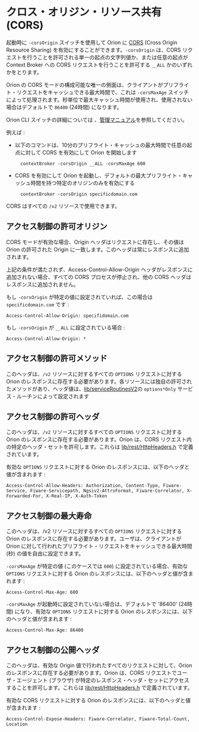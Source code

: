 # クロス・オリジン・リソース共有 (CORS)

起動時に `-corsOrigin` スイッチを使用して Orion に [CORS](https://developer.mozilla.org/en-US/docs/Web/HTTP/CORS) (Cross Origin Resource Sharing) を有効にすることができます。`-corsOrigin` は、CORS リクエストを行うことを許可される単一の起点の文字列値か、または任意の起点が Context Broker への CORS リクエストを行うことを許可する `__ALL` かのいずれかをとります。

Orion の CORS モードの構成可能な唯一の側面は、クライアントがプリフライト・リクエストをキャッシュできる最大時間で、これは `-corsMaxAge` スイッチによって処理されます。秒単位で最大キャッシュ時間が使用され、使用されない場合はデフォルトで `86400` (24時間) になります。

Orion CLI スイッチの詳細については 、[管理マニュアル](../admin/cli.md)を参照してください。

例えば : 

- 以下のコマンドは、10分のプリフライト・キャッシュの最大時間で任意の起点に対して CORS を有効にして Orion を開始します

        contextBroker -corsOrigin __ALL -corsMaxAge 600

- CORS を有効にして Orion を起動し、デフォルトの最大プリフライト・キャッシュ時間を持つ特定のオリジンのみを有効にする

        contextBroker -corsOrigin specificdomain.com 

CORS はすべての `/v2` リソースで使用できます。

## アクセス制御の許可オリジン

CORS モードが有効な場合、Origin ヘッダはリクエストに存在し、その値は Orion の許可された Origin に一致します。このヘッダは常にレスポンスに追加されます。

上記の条件が満たされず、Access-Control-Allow-Origin ヘッダがレスポンスに追加されない場合、すべての CORS プロセスが停止され、他の CORS ヘッダはレスポンスに追加されません。

もし `-corsOrigin` が特定の値に設定されていれば、この場合は `specificdomain.com` です : 

    Access-Control-Allow-Origin: specifidomain.com 

もし `-corsOrigin` が `__ALL` に設定されている場合 : 

    Access-Control-Allow-Origin: * 


## アクセス制御の許可メソッド

このヘッダは、`/v2` リソースに対するすべての `OPTIONS` リクエストに対する Orion のレスポンスに存在する必要があります。各リソースには独自の許可されたメソッドがあり、ヘッダ値は、[lib/serviceRoutinesV2](https://github.com/telefonicaid/fiware-orion/tree/master/src/lib/serviceRoutinesV2)の `options*Only` サービス・ルーチンによって設定されます

## アクセス制御の許可ヘッダ

このヘッダは、`/v2` リソースに対するすべての `OPTIONS` リクエストに対する Orion のレスポンスに存在する必要があります。Orion は、CORS リクエスト内の特定のヘッダ・セットを許可します。これらは [lib/rest/HttpHeaders.h](https://github.com/telefonicaid/fiware-orion/blob/master/src/lib/rest/HttpHeaders.h) で定義されています。

有効な `OPTIONS` リクエストに対する Orion のレスポンスには、以下のヘッダと値が含まれます : 

    Access-Control-Allow-Headers: Authorization, Content-Type, Fiware-Service, Fiware-Servicepath, Ngsiv2-AttrsFormat, Fiware-Correlator, X-Forwarded-For, X-Real-IP, X-Auth-Token

## アクセス制御の最大寿命

このヘッダは、/v2 リソースに対するすべての `OPTIONS` リクエストに対する Orion のレスポンスに存在する必要があります。ユーザは、クライアントが Orion に対して行われたプリフライト・リクエストをキャッシュできる最大時間 (秒) の値を自由に設定できます。

`-corsMaxAge` が特定の値 (このケースでは `600`) に設定されている場合、有効な `OPTIONS` リクエストに対する Orion のレスポンスには、以下のヘッダと値が含まれます : 

    Access-Control-Max-Age: 600

`-corsMaxAge` が起動時に設定されていない場合は、デフォルトで '86400' (24時間) になり、有効な `OPTIONS` リクエストに対する Orion のレスポンスには、以下のヘッダと値が含まれます : 

    Access-Control-Max-Age: 86400

## アクセス制御の公開ヘッダ

このヘッダは、有効な Origin 値で行われたすべてのリクエストに対して、Orion のレスポンスに存在する必要があります。Orion は、CORS リクエストでユーザ・エージェント (ブラウザ) が特定のレスポンス・ヘッダ・セットにアクセスすることを許可します。これらは [lib/rest/HttpHeaders.h](https://github.com/telefonicaid/fiware-orion/blob/master/src/lib/rest/HttpHeaders.h) で定義されています。

有効な CORS リクエストに対する Orion のレスポンスには、以下のヘッダと値が含まれます : 

    Access-Control-Expose-Headers: Fiware-Correlator, Fiware-Total-Count, Location 
